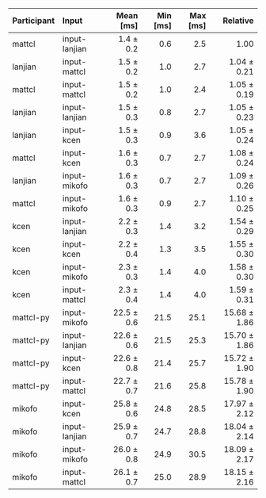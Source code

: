 | Participant | Input | Mean [ms] | Min [ms] | Max [ms] | Relative |
|:---|:---|---:|---:|---:|---:|
| mattcl | input-lanjian | 1.4 ± 0.2 | 0.6 | 2.5 | 1.00 |
| lanjian | input-mattcl | 1.5 ± 0.2 | 1.0 | 2.7 | 1.04 ± 0.21 |
| mattcl | input-mattcl | 1.5 ± 0.2 | 1.0 | 2.4 | 1.05 ± 0.19 |
| lanjian | input-lanjian | 1.5 ± 0.3 | 0.8 | 2.7 | 1.05 ± 0.23 |
| lanjian | input-kcen | 1.5 ± 0.3 | 0.9 | 3.6 | 1.05 ± 0.24 |
| mattcl | input-kcen | 1.6 ± 0.3 | 0.7 | 2.7 | 1.08 ± 0.24 |
| lanjian | input-mikofo | 1.6 ± 0.3 | 0.7 | 2.7 | 1.09 ± 0.26 |
| mattcl | input-mikofo | 1.6 ± 0.3 | 0.9 | 2.7 | 1.10 ± 0.25 |
| kcen | input-lanjian | 2.2 ± 0.3 | 1.4 | 3.2 | 1.54 ± 0.29 |
| kcen | input-kcen | 2.2 ± 0.4 | 1.3 | 3.5 | 1.55 ± 0.30 |
| kcen | input-mikofo | 2.3 ± 0.3 | 1.4 | 4.0 | 1.58 ± 0.30 |
| kcen | input-mattcl | 2.3 ± 0.4 | 1.4 | 4.0 | 1.59 ± 0.31 |
| mattcl-py | input-mikofo | 22.5 ± 0.6 | 21.5 | 25.1 | 15.68 ± 1.86 |
| mattcl-py | input-lanjian | 22.6 ± 0.6 | 21.5 | 25.3 | 15.70 ± 1.86 |
| mattcl-py | input-kcen | 22.6 ± 0.8 | 21.4 | 25.7 | 15.72 ± 1.90 |
| mattcl-py | input-mattcl | 22.7 ± 0.7 | 21.6 | 25.8 | 15.78 ± 1.90 |
| mikofo | input-kcen | 25.8 ± 0.6 | 24.8 | 28.5 | 17.97 ± 2.12 |
| mikofo | input-lanjian | 25.9 ± 0.7 | 24.7 | 28.8 | 18.04 ± 2.14 |
| mikofo | input-mikofo | 26.0 ± 0.8 | 24.9 | 30.5 | 18.09 ± 2.17 |
| mikofo | input-mattcl | 26.1 ± 0.7 | 25.0 | 28.9 | 18.15 ± 2.16 |
